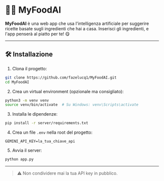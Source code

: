 # 🧠🍝 MyFoodAI

**MyFoodAI** è una web app che usa l'intelligenza artificiale per suggerire ricette basate sugli ingredienti che hai a casa. Inserisci gli ingredienti, e l'app penserà al piatto per te! 😋

---

## 🛠️ Installazione

1. Clona il progetto:

```bash
git clone https://github.com/fazelucq1/MyFoodAI.git
cd MyFoodAI
```

2. Crea un virtual environment (opzionale ma consigliato):

```bash
python3 -m venv venv
source venv/bin/activate  # Su Windows: venv\Scripts\activate
```

3. Installa le dipendenze:

```bash
pip install -r server/requirements.txt
```

4. Crea un file `.env` nella root del progetto:

```
GEMINI_API_KEY=la_tua_chiave_api
```

5. Avvia il server:

```bash
python app.py
```

---

> ⚠️ Non condividere mai la tua API key in pubblico.
